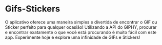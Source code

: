 # Gifs-Stickers
O aplicativo oferece uma maneira simples e divertida de encontrar o GIF ou Sticker perfeito para qualquer ocasião! Utilizando a API do GIPHY, procurar e encontrar exatamente o que você está procurando é muito fácil com este app. Experimente hoje e explore uma infinidade de GIFs e Stickers!
